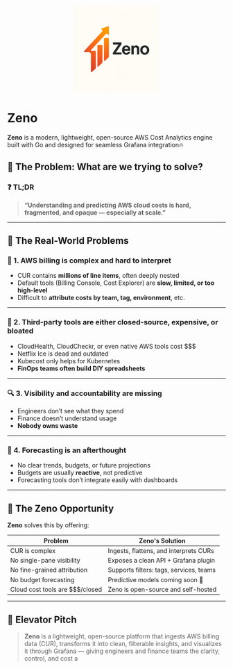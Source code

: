 <p align="center">
  <img src="./assets/Zeno.png" alt="Zeno logo" width="200"/>
</p>

# Zeno
**Zeno** is a modern, lightweight, open-source AWS Cost Analytics engine built with Go and designed for seamless Grafana integration🔥

## 🧠 The Problem: What are we trying to solve?

### ❓ TL;DR
> **“Understanding and predicting AWS cloud costs is hard, fragmented, and opaque — especially at scale.”**

---

## 🧩 The Real-World Problems

### 💸 1. **AWS billing is complex and hard to interpret**
- CUR contains **millions of line items**, often deeply nested
- Default tools (Billing Console, Cost Explorer) are **slow, limited, or too high-level**
- Difficult to **attribute costs by team, tag, environment**, etc.

---

### 🧺 2. **Third-party tools are either closed-source, expensive, or bloated**
- CloudHealth, CloudCheckr, or even native AWS tools cost $$$
- Netflix Ice is dead and outdated
- Kubecost only helps for Kubernetes
- **FinOps teams often build DIY spreadsheets**

---

### 🔍 3. **Visibility and accountability are missing**
- Engineers don’t see what they spend
- Finance doesn’t understand usage
- **Nobody owns waste**

---

### 🔮 4. **Forecasting is an afterthought**
- No clear trends, budgets, or future projections
- Budgets are usually **reactive**, not predictive
- Forecasting tools don’t integrate easily with dashboards

---

## 🧠 The Zeno Opportunity

**Zeno** solves this by offering:

| Problem                            | Zeno's Solution                        |
|------------------------------------|----------------------------------------|
| CUR is complex                     | Ingests, flattens, and interprets CURs |
| No single-pane visibility          | Exposes a clean API + Grafana plugin   |
| No fine-grained attribution        | Supports filters: tags, services, teams|
| No budget forecasting              | Predictive models coming soon 🔮       |
| Cloud cost tools are $$$/closed    | Zeno is open-source and self-hosted    |

---

## 📣 Elevator Pitch

> **Zeno** is a lightweight, open-source platform that ingests AWS billing data (CUR), transforms it into clean, filterable insights, and visualizes it through Grafana — giving engineers and finance teams the clarity, control, and cost a